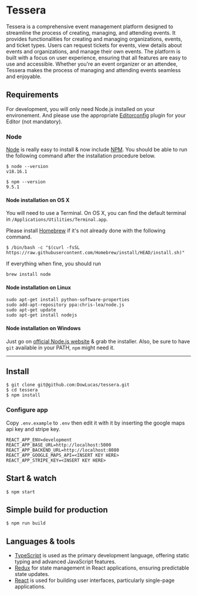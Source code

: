 # Tessera

Tessera is a comprehensive event management platform designed to streamline the process of creating, managing, and attending events. It provides functionalities for creating and managing organizations, events, and ticket types. Users can request tickets for events, view details about events and organizations, and manage their own events. The platform is built with a focus on user experience, ensuring that all features are easy to use and accessible. Whether you're an event organizer or an attendee, Tessera makes the process of managing and attending events seamless and enjoyable.

## Requirements

For development, you will only need Node.js installed on your environement.
And please use the appropriate [Editorconfig](http://editorconfig.org/) plugin for your Editor (not mandatory).

### Node

[Node](http://nodejs.org/) is really easy to install & now include [NPM](https://npmjs.org/).
You should be able to run the following command after the installation procedure
below.

    $ node --version
    v18.16.1

    $ npm --version
    9.5.1

#### Node installation on OS X

You will need to use a Terminal. On OS X, you can find the default terminal in
`/Applications/Utilities/Terminal.app`.

Please install [Homebrew](http://brew.sh/) if it's not already done with the following command.

    $ /bin/bash -c "$(curl -fsSL https://raw.githubusercontent.com/Homebrew/install/HEAD/install.sh)"

If everything when fine, you should run

    brew install node

#### Node installation on Linux

    sudo apt-get install python-software-properties
    sudo add-apt-repository ppa:chris-lea/node.js
    sudo apt-get update
    sudo apt-get install nodejs

#### Node installation on Windows

Just go on [official Node.js website](http://nodejs.org/) & grab the installer.
Also, be sure to have `git` available in your PATH, `npm` might need it.

---

## Install

    $ git clone git@github.com:DowLucas/tessera.git
    $ cd tessera
    $ npm install

### Configure app

Copy `.env.example` to `.env` then edit it with it by inserting the google maps api key and stripe key. 
```
REACT_APP_ENV=development
REACT_APP_BASE_URL=http://localhost:5000
REACT_APP_BACKEND_URL=http://localhost:8080
REACT_APP_GOOGLE_MAPS_API=<INSERT KEY HERE>
REACT_APP_STRIPE_KEY=<INSERT KEY HERE>
```

## Start & watch

    $ npm start

## Simple build for production

    $ npm run build

## Languages & tools

- [TypeScript](https://www.typescriptlang.org/) is used as the primary development language, offering static typing and advanced JavaScript features.
- [Redux](https://redux.js.org/) for state management in React applications, ensuring predictable state updates.
- [React](http://facebook.github.io/react) is used for building user interfaces, particularly single-page applications.